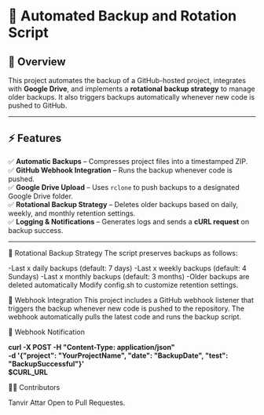 # 🚀 Automated Backup and Rotation Script

## 📌 Overview
This project automates the backup of a GitHub-hosted project, integrates with **Google Drive**, and implements a **rotational backup strategy** to manage older backups. It also triggers backups automatically whenever new code is pushed to GitHub.

---

## ⚡ Features
✅ **Automatic Backups** – Compresses project files into a timestamped ZIP.  
✅ **GitHub Webhook Integration** – Runs the backup whenever code is pushed.  
✅ **Google Drive Upload** – Uses `rclone` to push backups to a designated Google Drive folder.  
✅ **Rotational Backup Strategy** – Deletes older backups based on daily, weekly, and monthly retention settings.  
✅ **Logging & Notifications** – Generates logs and sends a **cURL request** on backup success.  

---

🔄 Rotational Backup Strategy
The script preserves backups as follows:

-Last x daily backups (default: 7 days)
-Last x weekly backups (default: 4 Sundays)
-Last x monthly backups (default: 3 months)
-Older backups are deleted automatically
Modify config.sh to customize retention settings.

🔔 Webhook Integration
This project includes a GitHub webhook listener that triggers the backup whenever new code is pushed to the repository. The webhook automatically pulls the latest code and runs the backup script.

📡 Webhook Notification

**curl -X POST -H "Content-Type: application/json" \
-d '{"project": "YourProjectName", "date": "BackupDate", "test": "BackupSuccessful"}' \
$CURL_URL**

👨‍💻 Contributors

Tanvir Attar
Open to Pull Requestes.

